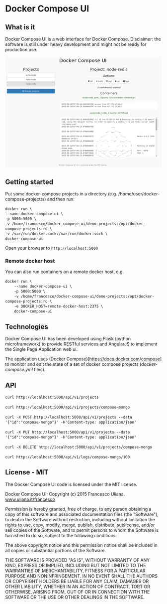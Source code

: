 # Docker Compose UI

## What is it

Docker Compose UI is a web interface for Docker Compose.
Disclaimer: the software is still under heavy development and might not be ready for production use.

![screenshot](/screenshots/project-detail.png)

## Getting started

Put some docker-compose projects in a directory (e.g. /home/user/docker-compose-projects/) and then run:

    docker run \
    --name docker-compose-ui \
    -p 5000:5000 \
    -v /home/francesco/docker-compose-ui/demo-projects:/opt/docker-compose-projects:ro \
    -v /var/run/docker.sock:/var/run/docker.sock \
    docker-compose-ui

Open your browser to `http://localhost:5000`

### Remote docker host

You can also run containers on a remote docker host, e.g.

    docker run \
        --name docker-compose-ui \
        -p 5000:5000 \
        -v /home/francesco/docker-compose-ui/demo-projects:/opt/docker-compose-projects:ro \
        -e DOCKER_HOST=remote-docker-host:2375 \
        docker-compose-ui

## Technologies

Docker Compose UI has been developed using Flask (python microframework) to provide RESTful services and AngularJS to implement the Single Page Application web ui.

The application uses (Docker Compose)[https://docs.docker.com/compose] to monitor and edit the state of a set of docker compose projects (*docker-compose.yml* files).


## API

    curl http://localhost:5000/api/v1/projects

    curl http://localhost:5000/api/v1/projects/compose-mongo

    curl -X POST http://localhost:5000/api/v1/projects --data '{"id":"compose-mongo"}' -H'Content-type: application/json'

    curl -X PUT http://localhost:5000/api/v1/projects --data '{"id":"compose-mongo"}' -H'Content-type: application/json'

    curl -X DELETE http://localhost:5000/api/v1/projects/compose-mongo

    curl http://localhost:5000/api/v1/logs/compose-mongo/100


## License - MIT

The Docker Compose UI code is licensed under the MIT license.

Docker Compose UI: Copyright (c) 2015 Francesco Uliana. www.uliana.it/francesco

Permission is hereby granted, free of charge, to any person obtaining a copy
of this software and associated documentation files (the "Software"), to deal
in the Software without restriction, including without limitation the rights
to use, copy, modify, merge, publish, distribute, sublicense, and/or sell
copies of the Software, and to permit persons to whom the Software is
furnished to do so, subject to the following conditions:

The above copyright notice and this permission notice shall be included in
all copies or substantial portions of the Software.

THE SOFTWARE IS PROVIDED "AS IS", WITHOUT WARRANTY OF ANY KIND, EXPRESS OR
IMPLIED, INCLUDING BUT NOT LIMITED TO THE WARRANTIES OF MERCHANTABILITY,
FITNESS FOR A PARTICULAR PURPOSE AND NONINFRINGEMENT. IN NO EVENT SHALL THE
AUTHORS OR COPYRIGHT HOLDERS BE LIABLE FOR ANY CLAIM, DAMAGES OR OTHER
LIABILITY, WHETHER IN AN ACTION OF CONTRACT, TORT OR OTHERWISE, ARISING FROM,
OUT OF OR IN CONNECTION WITH THE SOFTWARE OR THE USE OR OTHER DEALINGS IN
THE SOFTWARE.
